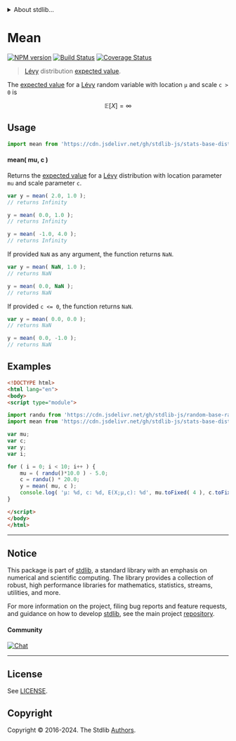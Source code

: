 <!--

@license Apache-2.0

Copyright (c) 2018 The Stdlib Authors.

Licensed under the Apache License, Version 2.0 (the "License");
you may not use this file except in compliance with the License.
You may obtain a copy of the License at

   http://www.apache.org/licenses/LICENSE-2.0

Unless required by applicable law or agreed to in writing, software
distributed under the License is distributed on an "AS IS" BASIS,
WITHOUT WARRANTIES OR CONDITIONS OF ANY KIND, either express or implied.
See the License for the specific language governing permissions and
limitations under the License.

-->


<details>
  <summary>
    About stdlib...
  </summary>
  <p>We believe in a future in which the web is a preferred environment for numerical computation. To help realize this future, we've built stdlib. stdlib is a standard library, with an emphasis on numerical and scientific computation, written in JavaScript (and C) for execution in browsers and in Node.js.</p>
  <p>The library is fully decomposable, being architected in such a way that you can swap out and mix and match APIs and functionality to cater to your exact preferences and use cases.</p>
  <p>When you use stdlib, you can be absolutely certain that you are using the most thorough, rigorous, well-written, studied, documented, tested, measured, and high-quality code out there.</p>
  <p>To join us in bringing numerical computing to the web, get started by checking us out on <a href="https://github.com/stdlib-js/stdlib">GitHub</a>, and please consider <a href="https://opencollective.com/stdlib">financially supporting stdlib</a>. We greatly appreciate your continued support!</p>
</details>

# Mean

[![NPM version][npm-image]][npm-url] [![Build Status][test-image]][test-url] [![Coverage Status][coverage-image]][coverage-url] <!-- [![dependencies][dependencies-image]][dependencies-url] -->

> [Lévy][levy-distribution] distribution [expected value][mean].

<!-- Section to include introductory text. Make sure to keep an empty line after the intro `section` element and another before the `/section` close. -->

<section class="intro">

The [expected value][mean] for a [Lévy][levy-distribution] random variable with location `μ` and scale `c > 0` is

<!-- <equation class="equation" label="eq:levy_expectation" align="center" raw="\mathbb{E}\left[ X \right] = \infty" alt="Expected value for a Lévy distribution."> -->

```math
\mathbb{E}\left[ X \right] = \infty
```

<!-- <div class="equation" align="center" data-raw-text="\mathbb{E}\left[ X \right] = \infty" data-equation="eq:levy_expectation">
    <img src="https://cdn.jsdelivr.net/gh/stdlib-js/stdlib@51534079fef45e990850102147e8945fb023d1d0/lib/node_modules/@stdlib/stats/base/dists/levy/mean/docs/img/equation_levy_expectation.svg" alt="Expected value for a Lévy distribution.">
    <br>
</div> -->

<!-- </equation> -->

</section>

<!-- /.intro -->

<!-- Package usage documentation. -->



<section class="usage">

## Usage

```javascript
import mean from 'https://cdn.jsdelivr.net/gh/stdlib-js/stats-base-dists-levy-mean@v0.2.2-esm/index.mjs';
```

#### mean( mu, c )

Returns the [expected value][mean] for a [Lévy][levy-distribution] distribution with location parameter `mu` and scale parameter `c`.

```javascript
var y = mean( 2.0, 1.0 );
// returns Infinity

y = mean( 0.0, 1.0 );
// returns Infinity

y = mean( -1.0, 4.0 );
// returns Infinity
```

If provided `NaN` as any argument, the function returns `NaN`.

```javascript
var y = mean( NaN, 1.0 );
// returns NaN

y = mean( 0.0, NaN );
// returns NaN
```

If provided `c <= 0`, the function returns `NaN`.

```javascript
var y = mean( 0.0, 0.0 );
// returns NaN

y = mean( 0.0, -1.0 );
// returns NaN
```

</section>

<!-- /.usage -->

<!-- Package usage notes. Make sure to keep an empty line after the `section` element and another before the `/section` close. -->

<section class="notes">

</section>

<!-- /.notes -->

<!-- Package usage examples. -->

<section class="examples">

## Examples

<!-- eslint no-undef: "error" -->

```html
<!DOCTYPE html>
<html lang="en">
<body>
<script type="module">

import randu from 'https://cdn.jsdelivr.net/gh/stdlib-js/random-base-randu@esm/index.mjs';
import mean from 'https://cdn.jsdelivr.net/gh/stdlib-js/stats-base-dists-levy-mean@v0.2.2-esm/index.mjs';

var mu;
var c;
var y;
var i;

for ( i = 0; i < 10; i++ ) {
    mu = ( randu()*10.0 ) - 5.0;
    c = randu() * 20.0;
    y = mean( mu, c );
    console.log( 'µ: %d, c: %d, E(X;µ,c): %d', mu.toFixed( 4 ), c.toFixed( 4 ), y.toFixed( 4 ) );
}

</script>
</body>
</html>
```

</section>

<!-- /.examples -->

<!-- Section to include cited references. If references are included, add a horizontal rule *before* the section. Make sure to keep an empty line after the `section` element and another before the `/section` close. -->

<section class="references">

</section>

<!-- /.references -->

<!-- Section for related `stdlib` packages. Do not manually edit this section, as it is automatically populated. -->

<section class="related">

</section>

<!-- /.related -->

<!-- Section for all links. Make sure to keep an empty line after the `section` element and another before the `/section` close. -->


<section class="main-repo" >

* * *

## Notice

This package is part of [stdlib][stdlib], a standard library with an emphasis on numerical and scientific computing. The library provides a collection of robust, high performance libraries for mathematics, statistics, streams, utilities, and more.

For more information on the project, filing bug reports and feature requests, and guidance on how to develop [stdlib][stdlib], see the main project [repository][stdlib].

#### Community

[![Chat][chat-image]][chat-url]

---

## License

See [LICENSE][stdlib-license].


## Copyright

Copyright &copy; 2016-2024. The Stdlib [Authors][stdlib-authors].

</section>

<!-- /.stdlib -->

<!-- Section for all links. Make sure to keep an empty line after the `section` element and another before the `/section` close. -->

<section class="links">

[npm-image]: http://img.shields.io/npm/v/@stdlib/stats-base-dists-levy-mean.svg
[npm-url]: https://npmjs.org/package/@stdlib/stats-base-dists-levy-mean

[test-image]: https://github.com/stdlib-js/stats-base-dists-levy-mean/actions/workflows/test.yml/badge.svg?branch=v0.2.2
[test-url]: https://github.com/stdlib-js/stats-base-dists-levy-mean/actions/workflows/test.yml?query=branch:v0.2.2

[coverage-image]: https://img.shields.io/codecov/c/github/stdlib-js/stats-base-dists-levy-mean/main.svg
[coverage-url]: https://codecov.io/github/stdlib-js/stats-base-dists-levy-mean?branch=main

<!--

[dependencies-image]: https://img.shields.io/david/stdlib-js/stats-base-dists-levy-mean.svg
[dependencies-url]: https://david-dm.org/stdlib-js/stats-base-dists-levy-mean/main

-->

[chat-image]: https://img.shields.io/gitter/room/stdlib-js/stdlib.svg
[chat-url]: https://app.gitter.im/#/room/#stdlib-js_stdlib:gitter.im

[stdlib]: https://github.com/stdlib-js/stdlib

[stdlib-authors]: https://github.com/stdlib-js/stdlib/graphs/contributors

[umd]: https://github.com/umdjs/umd
[es-module]: https://developer.mozilla.org/en-US/docs/Web/JavaScript/Guide/Modules

[deno-url]: https://github.com/stdlib-js/stats-base-dists-levy-mean/tree/deno
[deno-readme]: https://github.com/stdlib-js/stats-base-dists-levy-mean/blob/deno/README.md
[umd-url]: https://github.com/stdlib-js/stats-base-dists-levy-mean/tree/umd
[umd-readme]: https://github.com/stdlib-js/stats-base-dists-levy-mean/blob/umd/README.md
[esm-url]: https://github.com/stdlib-js/stats-base-dists-levy-mean/tree/esm
[esm-readme]: https://github.com/stdlib-js/stats-base-dists-levy-mean/blob/esm/README.md
[branches-url]: https://github.com/stdlib-js/stats-base-dists-levy-mean/blob/main/branches.md

[stdlib-license]: https://raw.githubusercontent.com/stdlib-js/stats-base-dists-levy-mean/main/LICENSE

[levy-distribution]: https://en.wikipedia.org/wiki/L%C3%A9vy_distribution

[mean]: https://en.wikipedia.org/wiki/Mean

</section>

<!-- /.links -->
